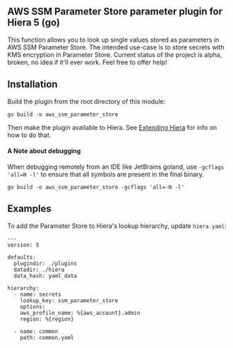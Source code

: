 ## AWS SSM Parameter Store parameter plugin for Hiera 5 (go)

This function allows you to look up single values stored as parameters in AWS SSM Parameter Store. The intended use-case is to store secrets with KMS encryption in Parameter Store. Current status of the project is alpha, broken, no idea if it'll ever work. Feel free to offer help!

## Installation
Build the plugin from the root directory of this module:
```
go build -o aws_ssm_parameter_store
```
Then make the plugin available to Hiera. See
[Extending Hiera](https://github.com/lyraproj/hiera#Extending-Hiera) for info on how to do that.

#### A Note about debugging
When debugging remotely from an IDE like JetBrains goland, use `-gcflags 'all=N -l'` to ensure that all symbols are present in the
final binary.
```
go build -o aws_ssm_parameter_store -gcflags 'all=-N -l'
```

## Examples
To add the Parameter Store to Hiera's lookup hierarchy, update `hiera.yaml`:

```
---
version: 5

defaults:
  plugindir: ./plugins
  datadir: ./hiera
  data_hash: yaml_data

hierarchy:
  - name: secrets
    lookup_key: ssm_parameter_store
    options:
	aws_profile_name: %{aws_account}.admin
	region: %{region}

  - name: common
    path: common.yaml
```

